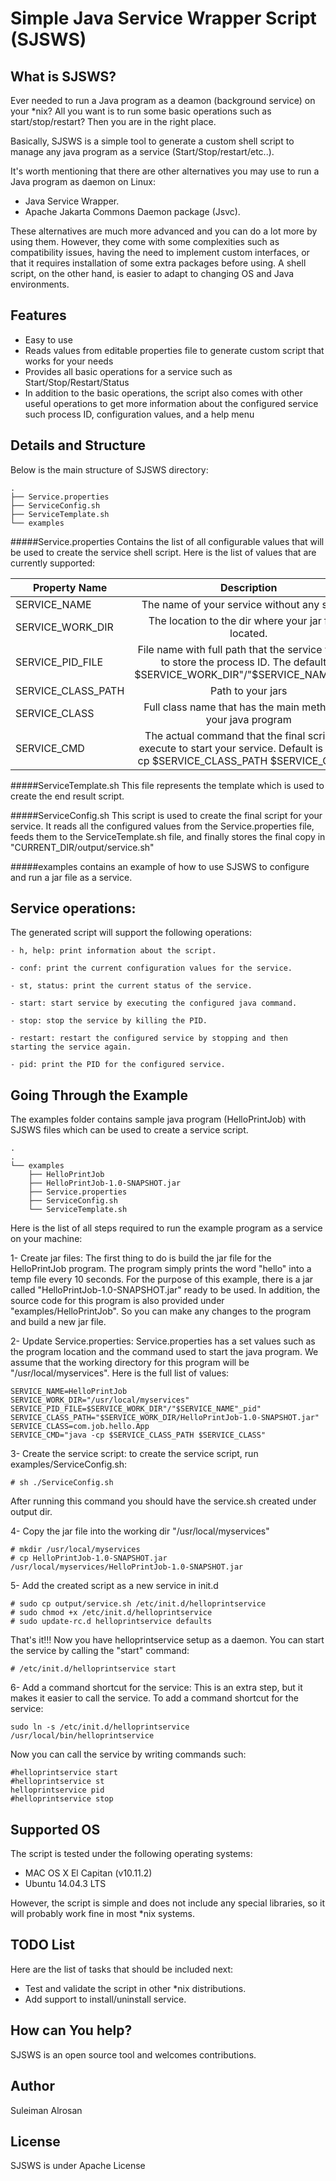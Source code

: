 
Simple Java Service Wrapper Script (SJSWS)
==========


What is SJSWS?
-----
Ever needed to run a Java program as a deamon (background service) on your *nix? All you want is to run some basic operations such as start/stop/restart? Then you are in the right place. 

Basically, SJSWS is a simple tool to generate a custom shell script to manage any java program as a service (Start/Stop/restart/etc..). 


It's worth mentioning that there are other alternatives you may use to run a Java program as daemon on Linux:

- Java Service Wrapper.
- Apache Jakarta Commons Daemon package (Jsvc).

These alternatives are much more advanced and you can do a lot more by using them. However, they come with some complexities such as compatibility issues, having the need to implement custom interfaces, or that it requires installation of some extra packages before using.  A shell script, on the other hand, is easier to adapt to changing OS and Java environments.       


Features
--------

- Easy to use
- Reads values from editable properties file to generate custom script that works for your needs
- Provides all basic operations for a service such as Start/Stop/Restart/Status
- In addition to the basic operations, the script also comes with other useful operations to get more information about the configured service such process ID, configuration values, and a help menu
 


Details and Structure
---
Below is the main structure of SJSWS directory:

```
.
├── Service.properties
├── ServiceConfig.sh
├── ServiceTemplate.sh
└── examples

```

#####Service.properties
Contains the list of all configurable values that will be used to create the service shell script. Here is the list of values that are currently supported: 


| Property Name | Description   |
| ------------- |:-------------:|
| SERVICE_NAME      | The name of your service without any spaces|
| SERVICE_WORK_DIR  | The location to the dir where your jar file is located.       |
| SERVICE_PID_FILE  | File name with full path that the service will use to store the process ID. The default is  $SERVICE_WORK_DIR"/"$SERVICE_NAME"_pid"   |
| SERVICE_CLASS_PATH| Path to your jars      |
| SERVICE_CLASS     | Full class name that has the main method for your java program|
|SERVICE_CMD        |  The actual command that the final script will execute to start your service. Default  is "java -cp $SERVICE_CLASS_PATH $SERVICE_CLASS"|

#####ServiceTemplate.sh
This file represents the template which is used to create the end result script. 

#####ServiceConfig.sh
This script is used to create the final script for your service. It reads all the configured values from the Service.properties file, feeds them to the ServiceTemplate.sh file, and finally stores the  final copy in   "CURRENT_DIR/output/service.sh"

#####examples
contains an example of how to use SJSWS to configure and run a jar file as a service. 


Service operations:
---
The generated script will support the following operations: 

	- h, help: print information about the script.  

	- conf: print the current configuration values for the service. 

	- st, status: print the current status of the service. 

	- start: start service by executing the configured java command.   

	- stop: stop the service by killing the PID.

	- restart: restart the configured service by stopping and then starting the service again. 
	
	- pid: print the PID for the configured service.


Going Through the Example
--------
The examples folder contains sample java program (HelloPrintJob) with SJSWS files which can be used to create a service script.
 
```
.
.
└── examples
    ├── HelloPrintJob
    ├── HelloPrintJob-1.0-SNAPSHOT.jar
    ├── Service.properties
    ├── ServiceConfig.sh
    └── ServiceTemplate.sh

```

Here is the list of all steps required to run the example program as a service on your machine:

1- Create jar files: The first thing to do is build the jar file for the HelloPrintJob program. The program simply prints the word "hello" into a temp file every 10 seconds. For the purpose of this example, there is a jar called "HelloPrintJob-1.0-SNAPSHOT.jar" ready to be used. In addition, the source code for this program is also provided under "examples/HelloPrintJob". So you can make any changes to the program and build a new jar file.

2- Update Service.properties: Service.properties has a set values such as the program location and the command used to start the java program. We assume that the working directory for this program will be  "/usr/local/myservices". Here is the full list of values: 
````
SERVICE_NAME=HelloPrintJob
SERVICE_WORK_DIR="/usr/local/myservices"
SERVICE_PID_FILE=$SERVICE_WORK_DIR"/"$SERVICE_NAME"_pid"
SERVICE_CLASS_PATH="$SERVICE_WORK_DIR/HelloPrintJob-1.0-SNAPSHOT.jar"
SERVICE_CLASS=com.job.hello.App
SERVICE_CMD="java -cp $SERVICE_CLASS_PATH $SERVICE_CLASS"

````

3- Create the service script: to create the service script, run  examples/ServiceConfig.sh:
````shell
# sh ./ServiceConfig.sh
````
After running this command you should have the service.sh created under output dir. 


4- Copy the jar file into the working dir "/usr/local/myservices"

````
# mkdir /usr/local/myservices
# cp HelloPrintJob-1.0-SNAPSHOT.jar /usr/local/myservices/HelloPrintJob-1.0-SNAPSHOT.jar
````

5- Add the created script as a new service in init.d
````
# sudo cp output/service.sh /etc/init.d/helloprintservice
# sudo chmod +x /etc/init.d/helloprintservice 
# sudo update-rc.d helloprintservice defaults 
````

That's it!!! Now you have helloprintservice setup as a daemon. You can start the service by calling the "start" command:

````
# /etc/init.d/helloprintservice start
````

6- Add a command shortcut for the service: This is an extra step, but it makes it easier to call the service. To add a command shortcut for the service: 
````
sudo ln -s /etc/init.d/helloprintservice /usr/local/bin/helloprintservice
````

Now you can call the service by writing commands such: 
````
#helloprintservice start
#helloprintservice st
helloprintservice pid
#helloprintservice stop
````


Supported OS
--------
The script is tested under the following operating systems:  
-  MAC OS X El Capitan (v10.11.2)
-  Ubuntu 14.04.3 LTS

However, the script is simple and does not include any special libraries, so it will probably work fine in most *nix systems. 

TODO List
--------
Here are the list of tasks that should be included next: 
- Test and validate the script in other *nix distributions.
- Add support to install/uninstall service.


How can You help?
-----------------

SJSWS is an open source tool and welcomes contributions.


Author
--------
Suleiman Alrosan 

License
-------
 SJSWS is under Apache License
